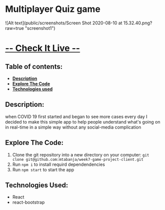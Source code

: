 # Multiplayer Quiz game 


![Alt text](public/screenshots/Screen Shot 2020-08-10 at 15.32.40.png?raw=true "screenshot1")


# [-- Check It Live --](https://covid-19stats.ga/)



## Table of contents:

- **[Description](#description)**
- **[Explore The Code](#explore-the-code)**
- **[Technologies used](#technologies-used)**



## Description:

when COVID 19 first started and began to see more cases every day I decided to make this simple app to help people understand what's going on in real-time in a simple way without any social-media complication


## Explore The Code:

1. Clone the git repository into a new directory on your computer: `git clone git@github.com:mtabanja/week7-game-project-client.git`
2. Run `npm i` to install requird dependendencies
3. Run `npm start` to start the app

## Technologies Used:

- React
- react-bootstrap
